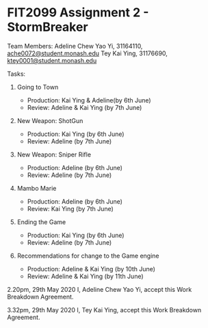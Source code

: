# FIT2099 Assignment 2 - StormBreaker

Team Members:
Adeline Chew Yao Yi, 31164110, ache0072@student.monash.edu
Tey Kai Ying, 31176690, ktey0001@student.monash.edu

Tasks:
1. Going to Town
    - Production: Kai Ying & Adeline(by 6th June)
    - Review: Adeline & Kai Ying (by 7th June)
    
1. New Weapon: ShotGun
    - Production: Kai Ying (by 6th June)
    - Review: Adeline (by 7th June)
    
1. New Weapon: Sniper Rifle
    - Production: Adeline (by 6th June)
    - Review: Adeline (by 7th June)

1. Mambo Marie
    - Production: Adeline (by 6th June)
    - Review: Kai Ying (by 7th June)
    
1. Ending the Game
    - Production: Kai Ying (by 6th June)
    - Review: Adeline (by 7th June)
    
1. Recommendations for change to the Game engine
    - Production: Adeline & Kai Ying (by 10th June)
    - Review: Adeline & Kai Ying (by 11th June)
    
2.20pm, 29th May 2020
I, Adeline Chew Yao Yi, accept this Work Breakdown Agreement.   

3.32pm, 29th May 2020
I, Tey Kai Ying, accept this Work Breakdown Agreement.